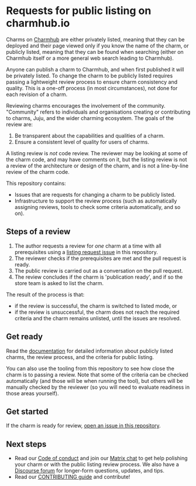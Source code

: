 # Requests for public listing on charmhub.io

Charms on [Charmhub](https://charmhub.io) are either privately listed, meaning
that they can be deployed and their page viewed only if you know the name of the
charm, or publicly listed, meaning that they can be found when searching (either
on Charmhub itself or a more general web search leading to Charmhub).

Anyone can publish a charm to Charmhub, and when first published it will be
privately listed. To change the charm to be publicly listed requires passing a
lightweight review process to ensure charm consistency and quality. This is a
one-off process (in most circumstances), not done for each revision of a charm.

Reviewing charms encourages the involvement of the community. "Community"
refers to individuals and organisations creating or contributing to charms,
Juju, and the wider charming ecosystem. The goals of the review are:

1. Be transparent about the capabilities and qualities of a charm.
2. Ensure a consistent level of quality for users of charms.

A listing review is *not* code review. The reviewer may be looking at some of
the charm code, and may have comments on it, but the listing review is not a
review of the architecture or design of the charm, and is not a line-by-line
review of the charm code.

This repository contains:

* Issues that are requests for changing a charm to be publicly listed.
* Infrastructure to support the review process (such as automatically assigning
  reviews, tools to check some criteria automatically, and so on).

## Steps of a review

1. The author requests a review for *one* charm at a time with all prerequisites
   using a [listing request issue](https://github.com/canonical/charmhub-listing-review/issues/new)
   in this repository.
2. The reviewer checks if the prerequisites are met and the pull request is
   ready.
3. The public review is carried out as a conversation on the pull request.
4. The review concludes if the charm is 'publication ready', and if so the store
   team is asked to list the charm.

The result of the process is that:
* if the review is successful, the charm is switched to listed mode, or
* if the review is unsuccessful, the charm does not reach the required criteria
  and the charm remains unlisted, until the issues are resolved.

## Get ready

Read the [documentation](https://documentation.ubuntu.com/ops/latest/howto/request-public-listing/)
for detailed information about publicly listed charms, the review process, and
the criteria for public listing.

You can also use the tooling from this repository to see how close the charm is
to passing a review. Note that some of the criteria can be checked automatically
(and those will be when running the tool), but others will be manually checked
by the reviewer (so you will need to evaluate readiness in those areas
yourself).

## Get started

If the charm is ready for review,
[open an issue in this repository](https://github.com/canonical/charmhub-listing-review/issues/new).

## Next steps

- Read our [Code of conduct](https://ubuntu.com/community/code-of-conduct) and
  join our [Matrix chat](https://matrix.to/#/#charmhub-ops:ubuntu.com) to get help polishing your charm or
  with the public listing review process. We also have a [Discourse forum](https://discourse.charmhub.io/) for longer-form questions, updates, and tips.
- Read our [CONTRIBUTING guide](https://github.com/canonical/charmhub-listing-review/blob/main/CONTRIBUTING.md)
  and contribute!
